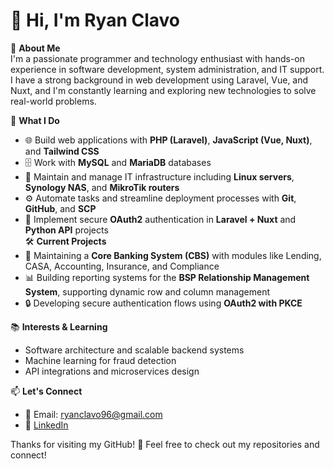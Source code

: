 # 👋 Hi, I'm Ryan Clavo

🚀 **About Me**  
I'm a passionate programmer and technology enthusiast with hands-on experience in software development, system administration, and IT support. I have a strong background in web development using Laravel, Vue, and Nuxt, and I'm constantly learning and exploring new technologies to solve real-world problems.

💼 **What I Do**  
- 🌐 Build web applications with **PHP (Laravel)**, **JavaScript (Vue, Nuxt)**, and **Tailwind CSS**  
- 🗄️ Work with **MySQL** and **MariaDB** databases  
- 🔧 Maintain and manage IT infrastructure including **Linux servers**, **Synology NAS**, and **MikroTik routers**  
- ⚙️ Automate tasks and streamline deployment processes with **Git**, **GitHub**, and **SCP**  
- 🔐 Implement secure **OAuth2** authentication in **Laravel + Nuxt** and **Python API** projects  
🛠 **Current Projects**  
- 🚧 Maintaining a **Core Banking System (CBS)** with modules like Lending, CASA, Accounting, Insurance, and Compliance  
- 📊 Building reporting systems for the **BSP Relationship Management System**, supporting dynamic row and column management  
- 🔒 Developing secure authentication flows using **OAuth2 with PKCE**  

📚 **Interests & Learning**  
- Software architecture and scalable backend systems  
- Machine learning for fraud detection  
- API integrations and microservices design  

📫 **Let's Connect**  
- 📧 Email: ryanclavo96@gmail.com  
- 🔗 [LinkedIn](https://www.linkedin.com/in/ryan-clavo-4380a1315/?trk=opento_sprofile_topcard)  

Thanks for visiting my GitHub! 🚀 Feel free to check out my repositories and connect!
